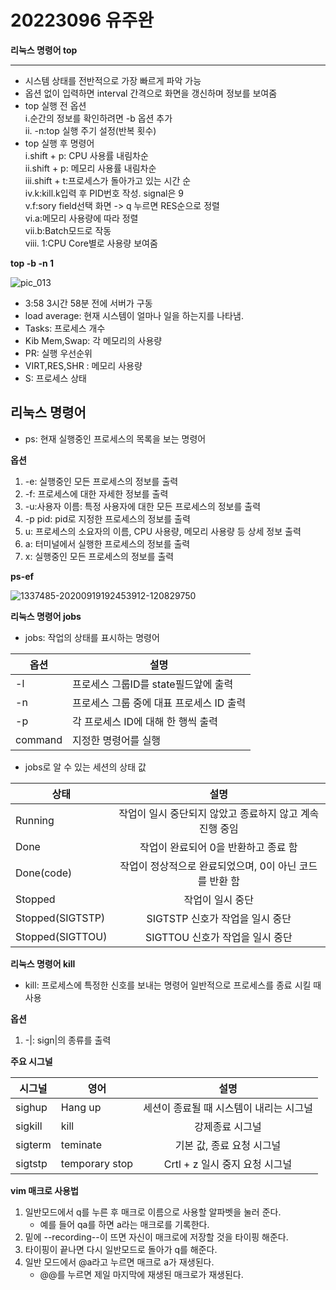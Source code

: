 # 20223096 유주완

__리눅스 명령어 top__

---
* 시스템 상태를 전반적으로 가장 빠르게 파악 가능
* 옵션 없이 입력하면 interval 간격으로 화면을 갱신하며 정보를 보여줌
* top 실행 전 옵션\
    i.순간의 정보를 확인하려면 -b 옵션 추가\
    ii. -n:top 실행 주기 설정(반복 횟수)
* top 실행 후 명령어\
    i.shift + p: CPU 사용률 내림차순\
    ii.shift + p: 메모리 사용률 내림차순\
    iii.shift + t:프로세스가 돌아가고 있는 시간 순\
    iv.k:kill.k입력 후 PID번호 작성. signal은 9\
    v.f:sory field선택 화면 -> q 누르면 RES순으로 정렬\
    vi.a:메모리 사용량에 따라 정렬\
    vii.b:Batch모드로 작동\
    viii. 1:CPU Core별로 사용량 보여줌
    
__top -b -n 1__

![pic_013](https://user-images.githubusercontent.com/106789362/171846879-4645f68d-babb-4bd7-9692-235252a4de9c.png)


* 3:58 3시간 58분 전에 서버가 구동
* load average: 현재 시스템이 얼마나 일을 하는지를 나타냄.
* Tasks: 프로세스 개수
* Kib Mem,Swap: 각 메모리의 사용량
* PR: 실행 우선순위
* VIRT,RES,SHR : 메모리 사용량
* S: 프로세스 상태


__리눅스 명령어__
---

* ps: 현재 실행중인 프로세스의 목록을 보는 명령어


__옵션__

1. -e: 실행중인 모든 프로세스의 정보를 출력
2. -f: 프로세스에 대한 자세한 정보를 출력
3. -u:사용자 이름: 특정 사용자에 대한 모든 프로세스의 정보를 출력
4. -p pid: pid로 지정한 프로세스의 정보를 출력
5. u: 프로세스의 소요자의 이름, CPU 사용량, 메모리 사용량 등 상세 정보 출력
6. a: 터미널에서 실행한 프로세스의 정보를 출력
7. x: 실행중인 모든 프로세스의 정보를 출력

__ps-ef__

![1337485-20200919192453912-120829750](https://user-images.githubusercontent.com/106789362/171848487-a1d16948-c126-484d-9345-c6c22852a95a.png)

__리눅스 명령어 jobs__


* jobs: 작업의 상태를 표시하는 명령어


|옵션|설명|
|---|---|
|-l|프로세스 그룹ID를 state필드앞에 출력|
|-n|프로세스 그룹 중에 대표 프로세스 ID 출력|
|-p|각 프로세스 ID에 대해 한 행씩 출력|
|command|지정한 명령어를 실행|
* jobs로 알 수 있는 세션의 상태 값


|상태|설명|
|---|:---:|
|Running| 작업이 일시 중단되지 않았고 종료하지 않고 계속 진행 중임|
|Done|작업이 완료되어 0을 반환하고 종료 함|
|Done(code)|작업이 정상적으로 완료되었으며, 0이 아닌 코드를 반환 함|
|Stopped|작업이 일시 중단|
|Stopped(SIGTSTP)|SIGTSTP 신호가 작업을 일시 중단|
|Stopped(SIGTTOU)|SIGTTOU 신호가 작업을 일시 중단|

__리눅스 명령어 kill__
* kill: 프로세스에 특정한 신호를 보내는 명령어 일반적으로 프로세스를 종료 시킬 때 사용

__옵션__
1. -|: sign|의 종류를 출력

__주요 시그널__


|시그널|영어|설명|
|---|---|:---:|
|sighup|Hang up|세션이 종료될 때 시스템이 내리는 시그널|
|sigkill|kill|강제종료 시그널|
|sigterm|teminate|기본 값, 종료 요청 시그널|
|sigtstp|temporary stop|Crtl + z 일시 중지 요청 시그널|

__vim 매크로 사용법__
1. 일반모드에서 q를 누른 후 매크로 이름으로 사용할 알파벳을 눌러 준다.
   * 예를 들어 qa를 하면 a라는 매크로를 기록한다. 
2. 밑에 --recording--이 뜨면 자신이 매크로에 저장할 것을 타이핑 해준다.
3. 타이핑이 끝나면 다시 일반모드로 돌아가 q를 해준다.
4. 일반 모드에서 @a라고 누르면 매크로 a가 재생된다.
   * @@를 누르면 제일 마지막에 재생된 매크로가 재생된다. 


